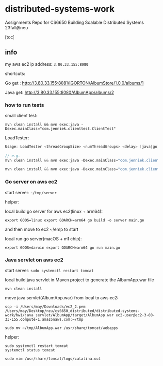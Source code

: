 # distributed-systems-work
Assignments Repo for CS6650 Building Scalable Distributed Systems 23fall@neu



[toc]

## info

my aws ec2 ip address: `3.80.33.155:8080`

shortcuts:

Go get : http://3.80.33.155:8081/IGORTON/AlbumStore/1.0.0/albums/1

Java get: http://3.80.33.155:8080/AlbumApp/albums/2



### how to run tests

small client test:

`mvn clean install && mvn exec:java -Dexec.mainClass="com.jenniek.clienttest.ClientTest"`

LoadTester:

```c
Usage: LoadTester <threadGroupSize> <numThreadGroups> <delay> [java|go]
  
// e.g. 
mvn clean install && mvn exec:java -Dexec.mainClass="com.jenniek.clienttest.LoadTester" -Dexec.args="10 10 2 go"
  
mvn clean install && mvn exec:java -Dexec.mainClass="com.jenniek.clienttest.LoadTester" -Dexec.args="10 10 2 java"
```



### Go server on aws ec2

start server: `~/tmp/server`



helper:

local build go server for aws ec2(linux + arm64):

 `export GOOS=linux export GOARCH=arm64 go build -o server main.go`

and then move to ec2 ~/emp to start



local run go server(macOS + m1 chip): 

`export GOOS=darwin export GOARCH=arm64 go run main.go`







### Java servlet on aws ec2

start server: `sudo systemctl restart tomcat`



local build java servlet in Maven project to generate the AlbumApp.war file

`mvn clean install`

move java servlet(AlbumApp.war) from local to aws ec2:

```
scp -i /Users/may/Downloads/ec2_2.pem /Users/may/Desktop/neu/cs6650_distributed/distributed-systems-work/hw1/java_servlet/AlbumApp/target/AlbumApp.war ec2-user@ec2-3-80-33-155.compute-1.amazonaws.com:~/tmp
  
sudo mv ~/tmp/AlbumApp.war /usr/share/tomcat/webapps
```



helper:

```
sudo systemctl restart tomcat
systemctl status tomcat
  
sudo vim /usr/share/tomcat/logs/catalina.out
```

